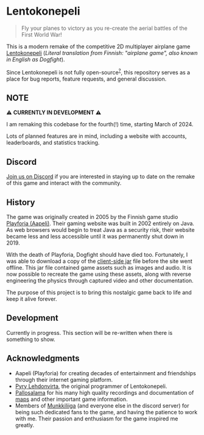 # Lentokonepeli

> Fly your planes to victory as you re-create the aerial battles of the First World War!

This is a modern remake of the competitive 2D multiplayer airplane game [Lentokonepeli](https://www.youtube.com/watch?v=qCCCUXUwlT8)
(_Literal translation from Finnish: "airplane game", also known in English as Dogfight_).

Since Lentokonepeli is not fully open-source<sup>[?](#why-closed-source)</sup>, this repository serves as a place for bug reports, feature requests, and general discussion.

## NOTE

⚠️ **CURRENTLY IN DEVELOPMENT** ⚠️

I am remaking this codebase for the fourth(!) time, starting March of 2024.

Lots of planned features are in mind, including a website with accounts, leaderboards, and statistics tracking.

## Discord

[Join us on Discord](https://discord.gg/QjtXPmx) if you are interested in staying up to date on the remake of this game
and interact with the community.

## History

The game was originally created in 2005 by the Finnish game studio [Playforia (Aapeli)](https://en.wikipedia.org/wiki/Playforia).
Their gaming website was built in 2002 entirely on Java.
As web browsers would begin to treat Java as a security risk,
their website became less and less accessible
until it was permanently shut down in 2019.

With the death of Playforia, Dogfight should have died too.
Fortunately, I was able to download a copy of the [client-side jar](https://github.com/mattbruv/playray-dogfight-client) file before the site went offline.
This jar file contained game assets such as images and audio.
It is now possible to recreate the game using these assets, along with reverse engineering the physics through captured video and other documentation.

The purpose of this project is to bring this nostalgic game back to life and keep it alive forever.

## Development

Currently in progress.
This section will be re-written when there is something to show.

## Acknowledgments

- Aapeli (Playforia) for creating decades of entertainment and friendships through their internet gaming platform.
- [Pyry Lehdonvirta](https://pyry.lehdonvirta.com/), the original programmer of Lentokonepeli.
- [Pallosalama](https://www.youtube.com/user/tappajaav) for his many high quality recordings and documentation of [maps](./docs/images/map-screenshots) and other important game information.
- Members of [Munkkiliiga](http://munq.arkku.net/) (and everyone else in the discord server) for being such dedicated fans to the game, and having the patience to work with me.
  Their passion and enthusiasm for the game inspired me greatly.
